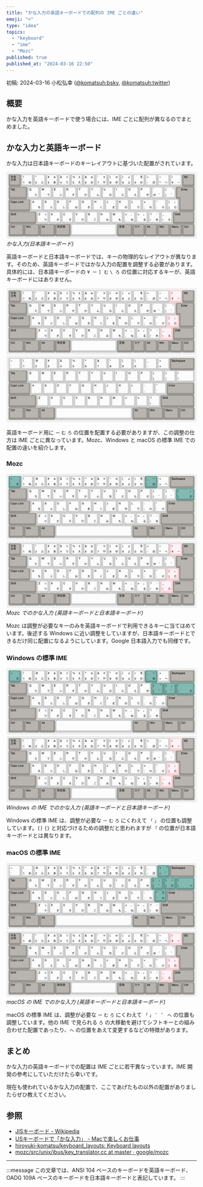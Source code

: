```yaml
---
title: "かな入力の英語キーボードでの配列の IME ごとの違い"
emoji: "⌨"
type: "idea"
topics:
  - "keyboard"
  - "ime"
  - "Mozc"
published: true
published_at: "2024-03-16 22:50"
---
```


初稿: 2024-03-16
小松弘幸 ([@komatsuh:bsky](https://bsky.app/profile/komatsuh.bsky.social), [@komatsuh:twitter](https://twitter.com/komatsuh))

## 概要

かな入力を英語キーボードで使う場合には、IME ごとに配列が異なるのでまとめました。

## かな入力と英語キーボード

かな入力は日本語キーボードのキーレイアウトに基づいた配置がされています。

![かな入力(日本語キーボード)](https://github.com/hiroyuki-komatsu/keyboard_layouts/raw/main/data/kana.png)
*かな入力(日本語キーボード)*

英語キーボードと日本語キーボードでは、キーの物理的なレイアウトが異なります。そのため、英語キーボードではかな入力の配置を調整する必要があります。具体的には、日本語キーボードの `¥ ー` `] む` `\ ろ` の位置に対応するキーが、英語キーボードにはありません。

![かな入力(日本語キーボード)](https://github.com/hiroyuki-komatsu/keyboard_layouts/raw/main/data/kana_highlight.png)
![英語キーボード](https://github.com/hiroyuki-komatsu/keyboard_layouts/raw/main/data/ANSI_61.png)

英語キーボード用に `ー` `む` `ろ` の位置を配置する必要がありますが、この調整の仕方は IME ごとに異なっています。Mozc、Windows と macOS の標準 IME での配置の違いを紹介します。

### Mozc

![Mozc でのかな入力 (英語キーボード)](https://github.com/hiroyuki-komatsu/keyboard_layouts/raw/main/data/kana_us_highlight.png)
![かな入力(日本語キーボード)](https://github.com/hiroyuki-komatsu/keyboard_layouts/raw/main/data/kana_highlight.png)
*Mozc でのかな入力 (英語キーボードと日本語キーボード)*

Mozc は調整が必要なキーのみを英語キーボードで利用できるキーに当てはめています。後述する Windows に近い調整をしていますが、日本語キーボードとできるだけ同じ配置になるようにしています。Google 日本語入力でも同様です。

### Windows の標準 IME

![Windows でのかな入力 (英語キーボード)](https://github.com/hiroyuki-komatsu/keyboard_layouts/raw/main/data/kana_us_win_highlight.png)
![かな入力(日本語キーボード)](https://github.com/hiroyuki-komatsu/keyboard_layouts/raw/main/data/kana_highlight.png)
*Windows の IME でのかな入力 (英語キーボードと日本語キーボード)*

Windows の標準 IME は、調整が必要な `ー` `む` `ろ` にくわえて `「` `」` の位置も調整しています。`[]` `{}` と対応づけるための調整だと思われますが `「` の位置が日本語キーボードとは異なります。

### macOS の標準 IME

![macOS でのかな入力 (英語キーボード)](https://github.com/hiroyuki-komatsu/keyboard_layouts/raw/main/data/kana_us_mac_highlight.png)
![かな入力(日本語キーボード)](https://github.com/hiroyuki-komatsu/keyboard_layouts/raw/main/data/kana_highlight.png)
*macOS の IME でのかな入力 (英語キーボードと日本語キーボード)*

macOS の標準 IME は、調整が必要な `ー` `む` `ろ` にくわえて `「` `」` `゛` `゜` `へ` の位置も調整しています。他の IME で見られる `ろ` の大移動を避けてシフトキーとの組み合わせた配置であったり、`へ` の位置をあえて変更するなどの特徴があります。

## まとめ

かな入力の英語キーボードでの配置は IME ごとに若干異なっています。IME 開発の参考にしていただけたら幸いです。

現在も使われているかな入力の配置で、ここであげたもの以外の配置がありましたらぜひ教えてください。

## 参照

* [JISキーボード - Wikipedia](https://ja.wikipedia.org/wiki/JIS%E3%82%AD%E3%83%BC%E3%83%9C%E3%83%BC%E3%83%89)
* [USキーボードで「かな入力」 - Macで楽しくお仕事](https://blog.goo.ne.jp/mac-de-oshigoto/e/fa466c8b50a210af84bab595ccf08b7c)
* [hiroyuki-komatsu/keyboard_layouts: Keyboard layouts](https://github.com/hiroyuki-komatsu/keyboard_layouts)
* [mozc/src/unix/ibus/key_translator.cc at master · google/mozc](https://github.com/google/mozc/blob/master/src/unix/ibus/key_translator.cc)

-----

:::message
この文章では、ANSI 104 ベースのキーボードを英語キーボード、OADG 109A ベースのキーボードを日本語キーボードと表記しています。
:::
